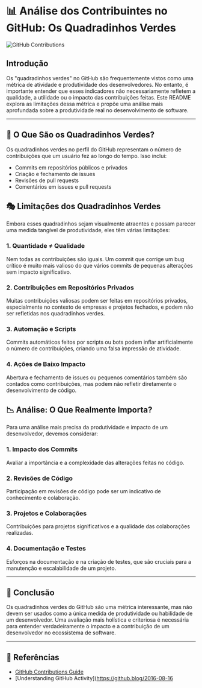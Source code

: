 # 📊 Análise dos Contribuintes no GitHub: Os Quadradinhos Verdes

![GitHub Contributions](https://img.shields.io/badge/Contribuições-GitHub-brightgreen)

## Introdução

Os "quadradinhos verdes" no GitHub são frequentemente vistos como uma métrica de atividade e produtividade dos desenvolvedores. No entanto, é importante entender que esses indicadores não necessariamente refletem a qualidade, a utilidade ou o impacto das contribuições feitas. Este README explora as limitações dessa métrica e propõe uma análise mais aprofundada sobre a produtividade real no desenvolvimento de software.

---

## 📅 O Que São os Quadradinhos Verdes?

Os quadradinhos verdes no perfil do GitHub representam o número de contribuições que um usuário fez ao longo do tempo. Isso inclui:

- Commits em repositórios públicos e privados
- Criação e fechamento de issues
- Revisões de pull requests
- Comentários em issues e pull requests

## 🎭 Limitações dos Quadradinhos Verdes

Embora esses quadradinhos sejam visualmente atraentes e possam parecer uma medida tangível de produtividade, eles têm várias limitações:

### 1. **Quantidade ≠ Qualidade**

Nem todas as contribuições são iguais. Um commit que corrige um bug crítico é muito mais valioso do que vários commits de pequenas alterações sem impacto significativo.

### 2. **Contribuições em Repositórios Privados**

Muitas contribuições valiosas podem ser feitas em repositórios privados, especialmente no contexto de empresas e projetos fechados, e podem não ser refletidas nos quadradinhos verdes.

### 3. **Automação e Scripts**

Commits automáticos feitos por scripts ou bots podem inflar artificialmente o número de contribuições, criando uma falsa impressão de atividade.

### 4. **Ações de Baixo Impacto**

Abertura e fechamento de issues ou pequenos comentários também são contados como contribuições, mas podem não refletir diretamente o desenvolvimento de código.

## 📉 Análise: O Que Realmente Importa?

Para uma análise mais precisa da produtividade e impacto de um desenvolvedor, devemos considerar:

### 1. **Impacto dos Commits**

Avaliar a importância e a complexidade das alterações feitas no código.

### 2. **Revisões de Código**

Participação em revisões de código pode ser um indicativo de conhecimento e colaboração.

### 3. **Projetos e Colaborações**

Contribuições para projetos significativos e a qualidade das colaborações realizadas.

### 4. **Documentação e Testes**

Esforços na documentação e na criação de testes, que são cruciais para a manutenção e escalabilidade de um projeto.

---

## 🚀 Conclusão

Os quadradinhos verdes do GitHub são uma métrica interessante, mas não devem ser usados como a única medida de produtividade ou habilidade de um desenvolvedor. Uma avaliação mais holística e criteriosa é necessária para entender verdadeiramente o impacto e a contribuição de um desenvolvedor no ecossistema de software.

---

## 📜 Referências

- [GitHub Contributions Guide](https://docs.github.com/en/account-and-profile/setting-up-and-managing-your-github-profile/viewing-contributions-on-your-profile)
- [Understanding GitHub Activity](https://github.blog/2016-08-16
